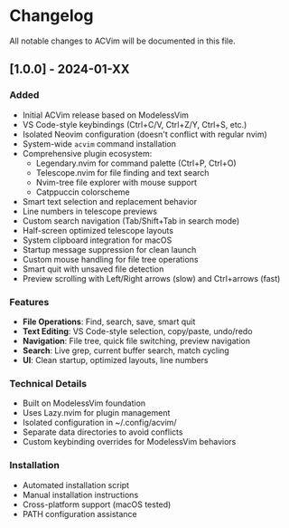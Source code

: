 # Changelog

All notable changes to ACVim will be documented in this file.

## [1.0.0] - 2024-01-XX

### Added
- Initial ACVim release based on ModelessVim
- VS Code-style keybindings (Ctrl+C/V, Ctrl+Z/Y, Ctrl+S, etc.)
- Isolated Neovim configuration (doesn't conflict with regular nvim)
- System-wide `acvim` command installation
- Comprehensive plugin ecosystem:
  - Legendary.nvim for command palette (Ctrl+P, Ctrl+O)
  - Telescope.nvim for file finding and text search
  - Nvim-tree file explorer with mouse support
  - Catppuccin colorscheme
- Smart text selection and replacement behavior
- Line numbers in telescope previews
- Custom search navigation (Tab/Shift+Tab in search mode)
- Half-screen optimized telescope layouts
- System clipboard integration for macOS
- Startup message suppression for clean launch
- Custom mouse handling for file tree operations
- Smart quit with unsaved file detection
- Preview scrolling with Left/Right arrows (slow) and Ctrl+arrows (fast)

### Features
- **File Operations**: Find, search, save, smart quit
- **Text Editing**: VS Code-style selection, copy/paste, undo/redo
- **Navigation**: File tree, quick file switching, preview navigation
- **Search**: Live grep, current buffer search, match cycling
- **UI**: Clean startup, optimized layouts, line numbers

### Technical Details
- Built on ModelessVim foundation
- Uses Lazy.nvim for plugin management
- Isolated configuration in ~/.config/acvim/
- Separate data directories to avoid conflicts
- Custom keybinding overrides for ModelessVim behaviors

### Installation
- Automated installation script
- Manual installation instructions
- Cross-platform support (macOS tested)
- PATH configuration assistance